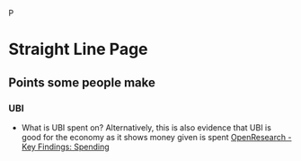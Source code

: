 P
# Straight Line Page

## Points some people make
### UBI
- What is UBI spent on? Alternatively, this is also evidence that UBI is good for the economy as it shows money given is spent
[OpenResearch - Key Findings: Spending](https://www.openresearchlab.org/findings/key-findings-spending)